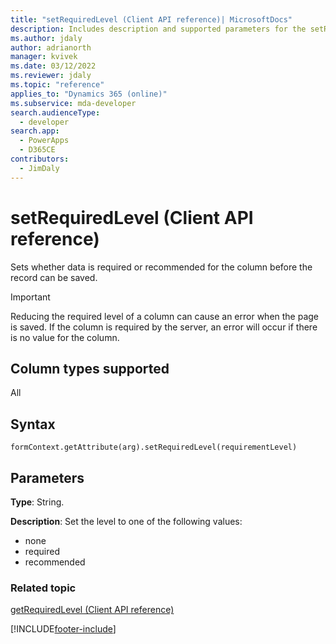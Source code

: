 ```yaml
---
title: "setRequiredLevel (Client API reference)| MicrosoftDocs"
description: Includes description and supported parameters for the setRequiredLevel method.
ms.author: jdaly
author: adrianorth
manager: kvivek
ms.date: 03/12/2022
ms.reviewer: jdaly
ms.topic: "reference"
applies_to: "Dynamics 365 (online)"
ms.subservice: mda-developer
search.audienceType: 
  - developer
search.app: 
  - PowerApps
  - D365CE
contributors:
  - JimDaly
---
```

# setRequiredLevel (Client API reference)

Sets whether data is required or recommended for the column before the record can be saved.

> [!IMPORTANT]
> Reducing the required level of a column can cause an error when the page is saved. If the column is required by the server, an error will occur if there is no value for the column. 

## Column types supported

All

## Syntax

`formContext.getAttribute(arg).setRequiredLevel(requirementLevel)`

## Parameters

**Type**: String. 

**Description**: Set the level to one of the following values:
- none
- required
- recommended

### Related topic
[getRequiredLevel (Client API reference)](getRequiredLevel.md)




[!INCLUDE[footer-include](../../../../../includes/footer-banner.md)]